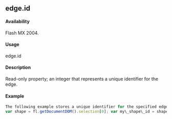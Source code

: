 ## edge.id

#### Availability

Flash MX 2004.

#### Usage

edge.id

#### Description

Read-only property; an integer that represents a unique identifier for the edge.

#### Example

```javascript
The following example stores a unique identifier for the specified edge in the my\_shape\_id variable:
var shape = fl.getDocumentDOM().selection[0]; var my\_shape\_id = shape.edges[0].id;

```